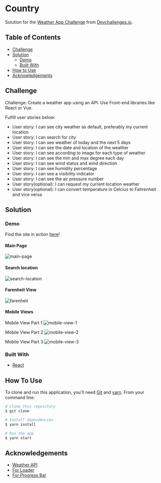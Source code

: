 # Country

Solution for the [Weather App Challenge](https://devchallenges.io/challenges/mM1UIenRhK808W8qmLWv) from [Devchallenges.io](https://devchallenges.io).

<!-- TABLE OF CONTENTS -->

## Table of Contents

- [Challenge](#challenge)
- [Solution](#solution)
  - [Demo](#demo)
  - [Built With](#built-with)
- [How to Use](#how-to-use)
- [Acknowledgements](#acknowledgements)

<!-- Challenge -->

## Challenge

Challenge: Create a weather app using an API. Use Front-end libraries like React or Vue.

Fulfill user stories below:

- User story: I can see city weather as default, preferably my current location
- User story: I can search for city
- User story: I can see weather of today and the next 5 days
- User story: I can see the date and location of the weather
- User story: I can see according to image for each type of weather
- User story: I can see the min and max degree each day
- User story: I can see wind status and wind direction
- User story: I can see humidity percentage
- User story: I can see a visibility indicator
- User story: I can see the air pressure number
- User story(optional): I can request my current location weather
- User story(optional): I can convert temperature in Celcius to Fahrenheit and vice versa

<!-- Solution -->

## Solution

### Demo

Find the site in action [here]()!

#### Main Page

![main-page](public/assets/images/main-page.PNG)

#### Search location

![search-location](public/assets/images/search-location.PNG)

#### Farenheit View

![farenheit](public/assets/images/farenheit.PNG)

#### Mobile Views

Mobile View Part 1
![mobile-view-1](public/assets/images/mobile-view-1.PNG)

Mobile View Part 2
![mobile-view-2](public/assets/images/mobile-view-2.PNG)

Mobile View Part 3
![mobile-view-3](public/assets/images/mobile-view-3.PNG)

### Built With

- [React](https://reactjs.org/)

<!-- How To Use -->

## How To Use

To clone and run this application, you'll need [Git](https://git-scm.com) and [yarn](https://yarnpkg.com/). From your command line:

```bash
# Clone this repository
$ git clone

# Install dependencies
$ yarn install

# Run the app
$ yarn start
```

<!-- Acknowledgements -->

## Acknowledgements

- [Weather API](https://www.metaweather.com/api/)
- [For Loader](https://loading.io/css/)
- [For Progress Bar](https://jsfiddle.net/c0481hkp/9/)

